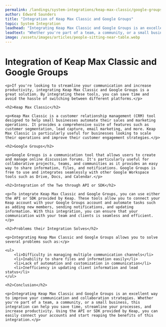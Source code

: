 ```yaml
---
permalink: /landings/system-integrations/keap-max-classic/google-groups
author: Edward Saunders
title: "Integration of Keap Max Classic and Google Groups"
topic: System Integration
leadhead: "Integrating Keap Max Classic and Google Groups is an excellent way to improve your communication and collaboration strategies"
leadtext: "Whether you're part of a team, a community, or a small business, this integration can help you save time, streamline your processes, and increase productivity. Using the API or SDK provided by Keap, you can easily connect your accounts and start reaping the benefits of this integration."
image: /assets/images/articles/people-sitting-near-table.webp
---
```

<div class="arttext">
	<h1>Integration of Keap Max Classic and Google Groups</h1>

	<p>If you're looking to streamline your communication and increase productivity, integrating Keap Max Classic and Google Groups is a great solution. By integrating these tools, you can save time and avoid the hassle of switching between different platforms.</p>

	<h2>Keap Max Classic</h2>

	<p>Keap Max Classic is a customer relationship management (CRM) tool designed to help small businesses automate their sales and marketing operations. It provides a comprehensive suite of features such as customer segmentation, lead capture, email marketing, and more. Keap Max Classic is particularly useful for businesses looking to scale their operations and improve their customer engagement strategies.</p>

	<h2>Google Groups</h2>

	<p>Google Groups is a communication tool that allows users to create and manage online discussion forums. It's particularly useful for collaborative projects, teams, and communities as it provides an easy way to share information, files, and notifications. Google Groups is free to use and integrates seamlessly with other Google Workspace tools such as Drive, Docs, and Calendar.</p>

	<h2>Integration of the Two through API or SDK</h2>

	<p>To integrate Keap Max Classic and Google Groups, you can use either the API or SDK provided by Keap. These tools allow you to connect your Keap account with your Google Groups account and automate tasks such as adding new members, sending notifications, and updating information. With this integration, you can ensure that your communication with your team and clients is seamless and efficient.</p>

	<h2>Problems their Integration Solves</h2>

	<p>Integrating Keap Max Classic and Google Groups allows you to solve several problems such as:</p>

	<ul>
		<li>Difficulty in managing multiple communication channels</li>
		<li>Inability to share files and information easily</li>
		<li>Lack of automation and customization in communication</li>
		<li>Inefficiency in updating client information and lead status</li>
	</ul>

	<h2>Conclusion</h2>

	<p>Integrating Keap Max Classic and Google Groups is an excellent way to improve your communication and collaboration strategies. Whether you're part of a team, a community, or a small business, this integration can help you save time, streamline your processes, and increase productivity. Using the API or SDK provided by Keap, you can easily connect your accounts and start reaping the benefits of this integration.</p>

</div>